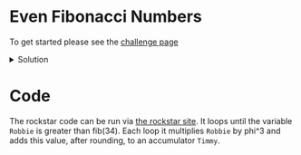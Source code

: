 # Even Fibonacci Numbers

To get started please see the [challenge page](https://projecteuler.net/problem=2)

<details>
<summary>Solution</summary> 
The fib. sequence is defined as a sequence of numbers where the value of number n is the sum of its previous two neighbours in the sequence (n = (n-1) + (n-2)), the sequence also scales up by the "golden ratio" (~1.61803399) represented in notation as phi, where each value is n = (n-1 * phi), e.g. 0, 1, 1, 2, 3, 5, ... (5 * 1.61803399 = 8.09016995 => 8). 

If you map out each number in the first 20 places of the sequence:
0, 1, 1, 2, 3, 5, 8, 13, 21, 34, 55, 89, 144, 233, 377, 610, 987, 1597, 2584, 4181
You notice something interesting about the distribution of odd and even numbers
   O  O  E  O  O  E  O   O   E   O   O   E    O    O    E    O     O    E     O

   Every third number in the sequence is even. This means that you can iterate
   over the even numbers by multiplying an even value in the sequence by phi^3,
   e.g. fib(10) = fib(7) * (phi^3) = 8 * 4.346067987 = 33.8885 => 34.

   The solution requires that we produce the sum of all even fibonacci numbers 
   up to a maximum limit of 4,000,000 (4e+6), the last value in the sequence 
   before this limit is fib(34) = 3,524,578. So we need to iterate over all 
   even fibonacci numbers from fib(4) = 2 to fib(34) = 3,524,578 and sum them.:wq
</details>

# Code
The rockstar code can be run via [the rockstar site](https://codewithrockstar.com/online). It loops until the variable `Robbie` is greater than fib(34). Each loop it multiplies `Robbie` by phi^3 and adds this value, after rounding, to an accumulator `Timmy`. 
